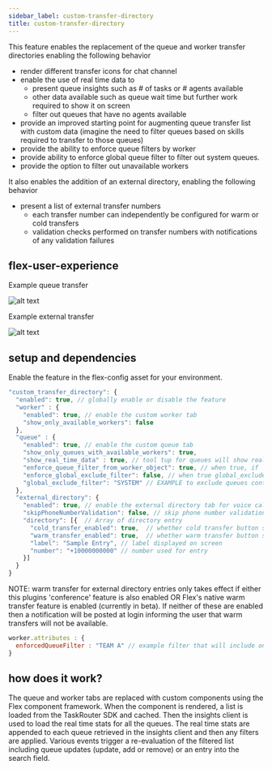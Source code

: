 ```yaml
---
sidebar_label: custom-transfer-directory
title: custom-transfer-directory
---
```


This feature enables the replacement of the queue and worker transfer directories enabling the following behavior

- render different transfer icons for chat channel
- enable the use of real time data to
  - present queue insights such as # of tasks or # agents available
  - other data available such as queue wait time but further work required to show it on screen
  - filter out queues that have no agents available
- provide an improved starting point for augmenting queue transfer list with custom data (imagine the need to filter queues based on skills required to transfer to those queues)
- provide the ability to enforce queue filters by worker
- provide ability to enforce global queue filter to filter out system queues.
- provide the option to filter out unavailable workers

It also enables the addition of an external directory, enabling the following behavior

- present a list of external transfer numbers
  - each transfer number can independently be configured for warm or cold transfers
  - validation checks performed on transfer numbers with notifications of any validation failures

## flex-user-experience

Example queue transfer

![alt text](/img/features/custom-transfer-directory/flex-user-experience-queue-transfer.gif)

Example external transfer

![alt text](/img/features/custom-transfer-directory/flex-user-experience-external-transfer.gif)

## setup and dependencies

Enable the feature in the flex-config asset for your environment.

```javascript
"custom_transfer_directory": {
  "enabled": true, // globally enable or disable the feature
  "worker" : {
    "enabled": true, // enable the custom worker tab
    "show_only_available_workers": false
  },
  "queue" : {
    "enabled": true, // enable the custom queue tab
    "show_only_queues_with_available_workers": true,
    "show_real_time_data" : true, // tool tup for queues will show real time data instead of queue name
    "enforce_queue_filter_from_worker_object": true, // when true, if `worker.attributes.enforcedQueueFilter` is present, it will be enforced, otherwise ignored
    "enforce_global_exclude_filter": false, // when true global_exclude_filter will be applied to exclude any queues matching the filter
    "global_exclude_filter": "SYSTEM" // EXAMPLE to exclude queues containing the word SYSTEM
  },
  "external_directory": {
    "enabled": true, // enable the external directory tab for voice calls
    "skipPhoneNumberValidation": false, // skip phone number validation
    "directory": [{  // Array of directory entry
      "cold_transfer_enabled": true,  // whether cold transfer button shows for entry
      "warm_transfer_enabled": true,  // whether warm transfer button shows for entry (see further dependencies)
      "label": "Sample Entry", // label displayed on screen
      "number": "+10000000000" // number used for entry
    }]
  }
}
```

NOTE: warm transfer for external directory entries only takes effect if either this plugins 'conference' feature is also enabled OR Flex's native warm transfer feature is enabled (currently in beta). If neither of these are enabled then a notification will be posted at login informing the user that warm transfers will not be available.

```javascript
worker.attributes : {
  enforcedQueueFilter : "TEAM A" // example filter that will include only queues with TEAM A in the name
}
```

## how does it work?

The queue and worker tabs are replaced with custom components using the Flex component framework. When the component is rendered, a list is loaded from the TaskRouter SDK and cached. Then the insights client is used to load the real time stats for all the queues. The real time stats are appended to each queue retrieved in the insights client and then any filters are applied. Various events trigger a re-evaluation of the filtered list including queue updates (update, add or remove) or an entry into the search field.
